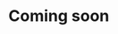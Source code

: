 # Coming soon

<!--
# Install Base agent on Ubuntu/Debian

## 1. Installing the package

> **sudo** permission is required.

```bash
DSK_GLOBAL_APIKEY=${VAR_GLOBAL_APIKEY}

curl -fsSL -o installer.sh https://dsk-agent-s3.s3.ap-northeast-2.amazonaws.com/dsk-agent-s3/public/install.sh
chmod 700 installer.sh
sudo ./installer.sh dsk-node-agent

sudo DSK_GLOBAL_APIKEY=${DSK_GLOBAL_APIKEY} bash -c '/usr/bin/dsk-node-agent init "'${DSK_GLOBAL_APIKEY}'" && systemctl enable dsk-node-agent --now'
```

## 2. Checking the status of package

```bash
systemctl status dsk-node-agent
```

or use `service` command

```bash
service dsk-node-agent status
```

## 3. Stopping the package

```bash
systemctl stop dsk-node-agent
```

or use `service` command

```bash
service dsk-node-agent stop
```

## 4. Uninstalling the package

```bash
sudo apt remove dsk-node-agent
```
-->